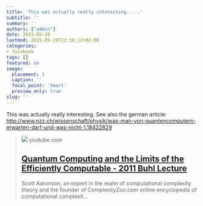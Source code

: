 ```yaml
---
title: 'This was actually really interesting. ...'
subtitle: ''
summary: ''
authors: ["admin"]
date: 2015-05-28
lastmod: 2015-05-28T23:16:12+02:00
categories:
- facebook
tags: []
featured: no
image:
  placement: 1
  caption: ''
  focal_point: 'Smart'
  preview_only: true
slug: ''
---
```

This was actually really interesting. See also the german article:  http://www.nzz.ch/wissenschaft/physik/was-man-von-quantencomputern-erwarten-darf-und-was-nicht-1.18422829﻿
> [![](https://i.ytimg.com/vi/8bLXHvH9s1A/hqdefault.jpg)](https://www.youtube.com/watch?v=8bLXHvH9s1A)
> youtube.com
> ## [Quantum Computing and the Limits of the Efficiently Computable - 2011 Buhl Lecture](https://www.youtube.com/watch?v=8bLXHvH9s1A)
>
>Scott Aaronson, an expert in the realm of computational complexity theory and the founder of ComplexityZoo.com online encyclopedia of computational complexit...

